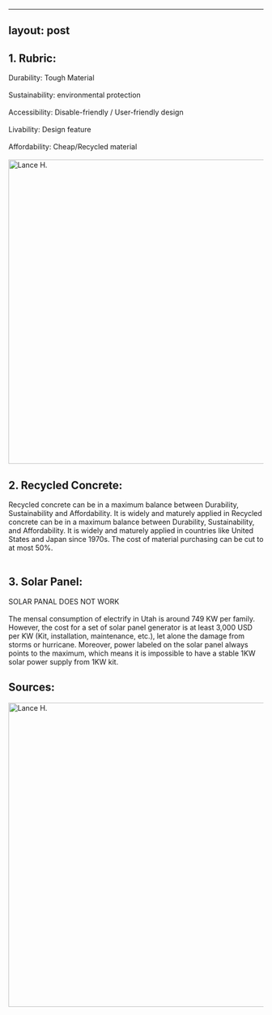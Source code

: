 
---
layout: post
---

## 1. Rubric:
Durability: Tough Material <br><br>
Sustainability: environmental protection<br><br>
Accessibility: Disable-friendly / User-friendly design<br><br>
Livability: Design feature<br><br>
Affordability: Cheap/Recycled material <br><br>
<img alt="Lance H." src="https://github.com/LanceHHe/LanceH./blob/master/Page%20Material/Rubric%20Value.png?raw=true" width="600">
<br>
## 2. Recycled Concrete:
Recycled concrete can be in a maximum balance between Durability, Sustainability and  Affordability. It is widely and maturely applied in Recycled concrete can be in a maximum balance between Durability, Sustainability, and  Affordability. It is widely and maturely applied in countries like United States and Japan since 1970s. The cost of material purchasing can be cut to at most 50%.<br>
<br>
## 3. Solar Panel:
SOLAR PANAL DOES NOT WORK <br><br>
The mensal consumption of electrify in Utah is around 749 KW per family. However, the cost for a set of solar panel generator is at least 3,000 USD per KW (Kit, installation, maintenance, etc.), let alone the damage from storms or hurricane. Moreover, power labeled on the solar panel always points to the maximum, which means it is impossible to have a stable 1KW solar power supply from 1KW kit.
<br>
## Sources: 
<img alt="Lance H." src="https://github.com/LanceHHe/LanceH./blob/master/Page%20Material/Recycling%20Portland%20Cement%20Concrete.pdf?raw=true" width="600">
